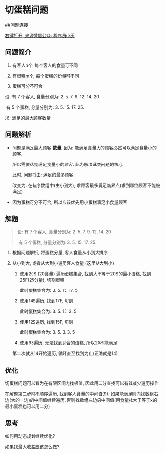 # 切蛋糕问题

##问题连接

[右键打开, 来源微信公众: 程序员小灰](程序员小灰_切蛋糕问题.html)



## 问题简介

1.  有客人n个, 每个客人的食量可不同

2.  有蛋糕m个, 每个蛋糕的份量可不同

3.  蛋糕可分不可合

设: 有 7 个客人, 食量分别为: 2. 5. 7. 9. 12. 14. 20

​	  有 5 个蛋糕, 分量分别为: 3. 5. 15. 17. 25. 

求: 满足的最大顾客数量



## 问题解析

*   问题是满足最大顾客 **数量**, 因为: 能满足食量大的顾客必然可以满足食量小的顾客. 

    所以需要优先满足食量小的顾客. 此为解决此类问题的核心

    此时, 问题将由: 满足的最多顾客. 

    改变为: 在有序数组中(由小到大), 求顾客最多满足临界点(求到哪位顾客不能被满足)

*   因为蛋糕可分不可合, 所以应该优先用小蛋糕满足小食量顾客



## 解题

>   设: 有 7 个客人, 食量分别为: 2. 5. 7. 9. 12. 14. 20
>
>   ​	  有 5 个蛋糕, 分量分别为: 3. 5. 15. 17. 25. 

1.  根据问题解析, 将蛋糕分量, 客人食量从小到大排序

2.  从小到大, 或者从大到小遍历客人食量 (这里从大到小)

    1.  使用20S (20食量) 遍历蛋糕集合, 找到大于等于20S的最小蛋糕, 找到25F(25分量), 切割蛋糕

        此时蛋糕集合为: 3. 5. 15. 17. 5

    2.  使用14S遍历, 找到17F, 切割

        此时蛋糕集合为: 3. 5. 15. 3. 5

    3.  使用12S遍历, 找到15F, 切割

        此时蛋糕集合为: 3. 5. 3. 3. 5

    4.  使用9S遍历, 无法找到适合的蛋糕, 所以20不能满足

    第二次就从14开始遍历, 循环直至找到为止(正确就是14)



## 优化

切蛋糕问题可以看为在有限区间内找极值, 因此用二分查找可以有效减少遍历操作

在解题第二步时不顺序遍历, 找到客人食量的中间值(9). 如果能满足则向找数组右边(大的一边)的中间值继续遍历, 否则找数组左边的中间值(用食量找大于等于x的最小蛋糕也可以用二分)



## 思考

如何用动态规划继续优化?

如果找最大收益应该怎么做?